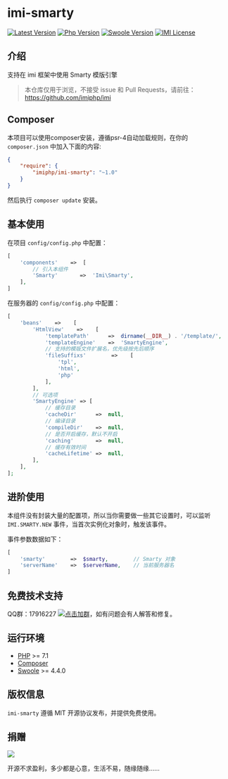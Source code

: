 # imi-smarty

[![Latest Version](https://img.shields.io/packagist/v/imiphp/imi-smarty.svg)](https://packagist.org/packages/imiphp/imi-smarty)
[![Php Version](https://img.shields.io/badge/php-%3E=7.1-brightgreen.svg)](https://secure.php.net/)
[![Swoole Version](https://img.shields.io/badge/swoole-%3E=4.4.0-brightgreen.svg)](https://github.com/swoole/swoole-src)
[![IMI License](https://img.shields.io/github/license/imiphp/imi-smarty.svg)](https://github.com/imiphp/imi-smarty/blob/master/LICENSE)

## 介绍

支持在 imi 框架中使用 Smarty 模版引擎

> 本仓库仅用于浏览，不接受 issue 和 Pull Requests，请前往：<https://github.com/imiphp/imi>

## Composer

本项目可以使用composer安装，遵循psr-4自动加载规则，在你的 `composer.json` 中加入下面的内容:

```json
{
    "require": {
        "imiphp/imi-smarty": "~1.0"
    }
}
```

然后执行 `composer update` 安装。

## 基本使用

在项目 `config/config.php` 中配置：

```php
[
    'components'    =>  [
        // 引入本组件
        'Smarty'       =>  'Imi\Smarty',
    ],
]
```

在服务器的 `config/config.php` 中配置：

```php
[
    'beans'    =>    [
        'HtmlView'    =>    [
            'templatePath'      =>  dirname(__DIR__) . '/template/',
            'templateEngine'    =>  'SmartyEngine',
            // 支持的模版文件扩展名，优先级按先后顺序
            'fileSuffixs'        =>    [
                'tpl',
                'html',
                'php'
            ],
        ],
        // 可选项
        'SmartyEngine' => [
            // 缓存目录
            'cacheDir'      =>  null,
            // 编译目录
            'compileDir'    =>  null,
            // 是否开启缓存，默认不开启
            'caching'       =>  null,
            // 缓存有效时间
            'cacheLifetime' =>  null,
        ],
    ],
];
```

## 进阶使用

本组件没有封装大量的配置项，所以当你需要做一些其它设置时，可以监听 `IMI.SMARTY.NEW` 事件，当首次实例化对象时，触发该事件。

事件参数数据如下：

```php
[
    'smarty'        =>  $smarty,        // Smarty 对象
    'serverName'    =>  $serverName,    // 当前服务器名
]
```

## 免费技术支持

QQ群：17916227 [![点击加群](https://pub.idqqimg.com/wpa/images/group.png "点击加群")](https://jq.qq.com/?_wv=1027&k=5wXf4Zq)，如有问题会有人解答和修复。

## 运行环境

- [PHP](https://php.net/) >= 7.1
- [Composer](https://getcomposer.org/)
- [Swoole](https://www.swoole.com/) >= 4.4.0

## 版权信息

`imi-smarty` 遵循 MIT 开源协议发布，并提供免费使用。

## 捐赠

<img src="https://cdn.jsdelivr.net/gh/imiphp/imi@dev/res/pay.png"/>

开源不求盈利，多少都是心意，生活不易，随缘随缘……
